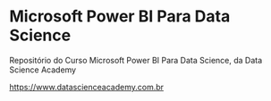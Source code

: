 # Microsoft Power BI Para Data Science

Repositório do Curso Microsoft Power BI Para Data Science, da Data Science Academy

https://www.datascienceacademy.com.br

